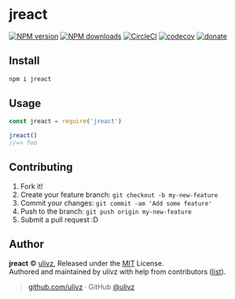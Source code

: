 
# jreact

[![NPM version](https://img.shields.io/npm/v/jreact.svg?style=flat)](https://npmjs.com/package/jreact) [![NPM downloads](https://img.shields.io/npm/dm/jreact.svg?style=flat)](https://npmjs.com/package/jreact) [![CircleCI](https://circleci.com/gh/ULIVZ/jreact/tree/master.svg?style=shield)](https://circleci.com/gh/ULIVZ/jreact/tree/master)  [![codecov](https://codecov.io/gh/ULIVZ/jreact/branch/master/graph/badge.svg)](https://codecov.io/gh/ULIVZ/jreact)
 [![donate](https://img.shields.io/badge/$-donate-ff69b4.svg?maxAge=2592000&style=flat)](https://github.com/ULIVZ/donate)

## Install

```bash
npm i jreact
```

## Usage

```js
const jreact = require('jreact')

jreact()
//=> foo
```

## Contributing

1. Fork it!
2. Create your feature branch: `git checkout -b my-new-feature`
3. Commit your changes: `git commit -am 'Add some feature'`
4. Push to the branch: `git push origin my-new-feature`
5. Submit a pull request :D


## Author

**jreact** © [ulivz](https://github.com/ULIVZ), Released under the [MIT](./LICENSE) License.<br>
Authored and maintained by ulivz with help from contributors ([list](https://github.com/ULIVZ/jreact/contributors)).

> [github.com/ulivz](https://github.com/ulivz) · GitHub [@ulivz](https://github.com/ULIVZ)
